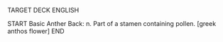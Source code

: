 TARGET DECK
ENGLISH

START
Basic
Anther
Back: n. Part of a stamen containing pollen. [greek anthos flower]
END
